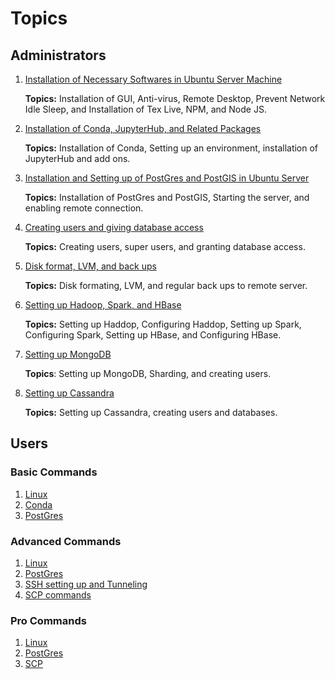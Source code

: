 # Topics

## Administrators

1. [Installation of Necessary Softwares in Ubuntu Server Machine](ubuntu.html)

    __Topics:__ Installation of GUI, Anti-virus, Remote Desktop, Prevent Network Idle Sleep, and Installation of Tex Live, NPM, and Node JS.
    
2. [Installation of Conda, JupyterHub, and Related Packages](jupyterHub.html)

    __Topics:__ Installation of Conda, Setting up an environment, installation of JupyterHub and add ons. 

3. [Installation and Setting up of PostGres and PostGIS in Ubuntu Server](postGres.html)

    __Topics:__ Installation of PostGres and PostGIS, Starting the server, and enabling remote connection. 

4. [Creating users and giving database access](users.html)

    __Topics:__ Creating users, super users, and granting database access.
  
5. [Disk format, LVM, and back ups](lvm.html)

    __Topics:__ Disk formating, LVM, and regular back ups to remote server. 
  
6. [Setting up Hadoop, Spark, and HBase](bigData.html)

    __Topics:__ Setting up Haddop, Configuring Haddop, Setting up Spark, Configuring Spark, Setting up HBase, and Configuring HBase.
  
7. [Setting up MongoDB](mongoDB.html)

    __Topics__: Setting up MongoDB, Sharding, and creating users.
   
8. [Setting up Cassandra](cassandra.html)

    __Topics:__ Setting up Cassandra, creating users and databases.

## Users

### Basic Commands
1. [Linux](linuxCommands.html)
2. [Conda](condaCommands.html)
3. [PostGres](postGresCommands.html)

### Advanced Commands
1. [Linux](linuxAdvCommands.html)
2. [PostGres](postGresAdvCommands.html)
3. [SSH setting up and Tunneling](sshAdvCommands.html)
4. [SCP commands](scpAdvCommands.html)


### Pro Commands
1. [Linux](linuxProCommands.html)
2. [PostGres](postGresProCommands.html)
3. [SCP](scpProCommands.html)

